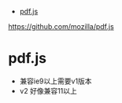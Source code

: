 <!-- TOC -->

- [pdf.js](#pdfjs)

<!-- /TOC -->

https://github.com/mozilla/pdf.js

# pdf.js

* 兼容ie9以上需要v1版本
* v2 好像兼容11以上